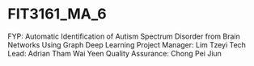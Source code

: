 # FIT3161_MA_6
FYP: Automatic Identification of Autism Spectrum Disorder from  Brain Networks Using Graph Deep Learning
Project Manager: Lim Tzeyi
Tech Lead: Adrian Tham Wai Yeen
Quality Assurance: Chong Pei Jiun
